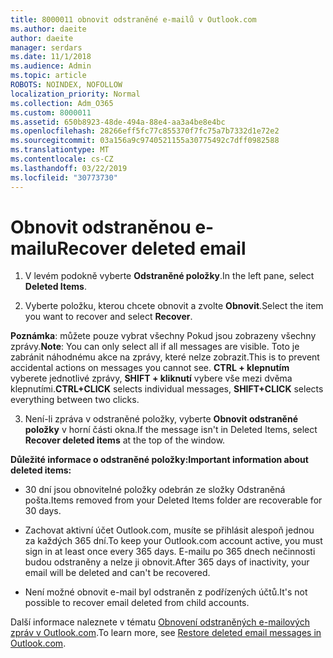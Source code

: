 ```yaml
---
title: 8000011 obnovit odstraněné e-mailů v Outlook.com
ms.author: daeite
author: daeite
manager: serdars
ms.date: 11/1/2018
ms.audience: Admin
ms.topic: article
ROBOTS: NOINDEX, NOFOLLOW
localization_priority: Normal
ms.collection: Adm_O365
ms.custom: 8000011
ms.assetid: 650b8923-48de-494a-88e4-aa3a4be8e4bc
ms.openlocfilehash: 28266eff5fc77c855370f7fc75a7b7332d1e72e2
ms.sourcegitcommit: 03a156a9c9740521155a30775492c7dff0982588
ms.translationtype: MT
ms.contentlocale: cs-CZ
ms.lasthandoff: 03/22/2019
ms.locfileid: "30773730"
---
```

# <a name="recover-deleted-email"></a><span data-ttu-id="b0f75-102">Obnovit odstraněnou e-mailu</span><span class="sxs-lookup"><span data-stu-id="b0f75-102">Recover deleted email</span></span>

1. <span data-ttu-id="b0f75-103">V levém podokně vyberte **Odstraněné položky**.</span><span class="sxs-lookup"><span data-stu-id="b0f75-103">In the left pane, select **Deleted Items**.</span></span> 
    
2. <span data-ttu-id="b0f75-104">Vyberte položku, kterou chcete obnovit a zvolte **Obnovit**.</span><span class="sxs-lookup"><span data-stu-id="b0f75-104">Select the item you want to recover and select **Recover**.</span></span> 
  
 <span data-ttu-id="b0f75-105">**Poznámka**: můžete pouze vybrat všechny Pokud jsou zobrazeny všechny zprávy.</span><span class="sxs-lookup"><span data-stu-id="b0f75-105">**Note**: You can only select all if all messages are visible.</span></span> <span data-ttu-id="b0f75-106">Toto je zabránit náhodnému akce na zprávy, které nelze zobrazit.</span><span class="sxs-lookup"><span data-stu-id="b0f75-106">This is to prevent accidental actions on messages you cannot see.</span></span> <span data-ttu-id="b0f75-107">**CTRL + klepnutím** vyberete jednotlivé zprávy, **SHIFT + kliknutí** vybere vše mezi dvěma klepnutími.</span><span class="sxs-lookup"><span data-stu-id="b0f75-107">**CTRL+CLICK** selects individual messages, **SHIFT+CLICK** selects everything between two clicks.</span></span> 
    
3. <span data-ttu-id="b0f75-108">Není-li zpráva v odstraněné položky, vyberte **Obnovit odstraněné položky** v horní části okna.</span><span class="sxs-lookup"><span data-stu-id="b0f75-108">If the message isn't in Deleted Items, select **Recover deleted items** at the top of the window.</span></span> 
    
 <span data-ttu-id="b0f75-109">**Důležité informace o odstraněné položky:**</span><span class="sxs-lookup"><span data-stu-id="b0f75-109">**Important information about deleted items:**</span></span>
  
- <span data-ttu-id="b0f75-110">30 dní jsou obnovitelné položky odebrán ze složky Odstraněná pošta.</span><span class="sxs-lookup"><span data-stu-id="b0f75-110">Items removed from your Deleted Items folder are recoverable for 30 days.</span></span>
    
- <span data-ttu-id="b0f75-111">Zachovat aktivní účet Outlook.com, musíte se přihlásit alespoň jednou za každých 365 dní.</span><span class="sxs-lookup"><span data-stu-id="b0f75-111">To keep your Outlook.com account active, you must sign in at least once every 365 days.</span></span> <span data-ttu-id="b0f75-112">E-mailu po 365 dnech nečinnosti budou odstraněny a nelze ji obnovit.</span><span class="sxs-lookup"><span data-stu-id="b0f75-112">After 365 days of inactivity, your email will be deleted and can't be recovered.</span></span>
    
- <span data-ttu-id="b0f75-113">Není možné obnovit e-mail byl odstraněn z podřízených účtů.</span><span class="sxs-lookup"><span data-stu-id="b0f75-113">It's not possible to recover email deleted from child accounts.</span></span>
    
<span data-ttu-id="b0f75-114">Další informace naleznete v tématu [Obnovení odstraněných e-mailových zpráv v Outlook.com](https://go.microsoft.com/fwlink/p/?linkid=873117).</span><span class="sxs-lookup"><span data-stu-id="b0f75-114">To learn more, see [Restore deleted email messages in Outlook.com](https://go.microsoft.com/fwlink/p/?linkid=873117).</span></span>
  

